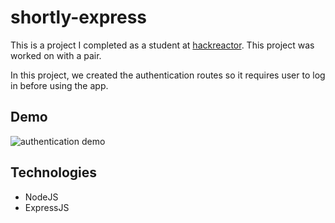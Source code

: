 # shortly-express
This is a project I completed as a student at [hackreactor](http://hackreactor.com). This project was worked on with a pair.

In this project, we created the authentication routes so it requires user to log in before using the app.

## Demo
<img src="https://media.giphy.com/media/eqaHhO07QVPLIYzdSJ/giphy.gif" alt="authentication demo"/>

## Technologies
- NodeJS
- ExpressJS
